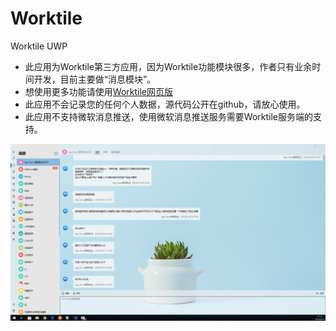# Worktile
Worktile UWP

- 此应用为Worktile第三方应用，因为Worktile功能模块很多，作者只有业余时间开发，目前主要做“消息模块”。
- 想使用更多功能请使用[Worktile网页版](https://worktile.com/)
- 此应用不会记录您的任何个人数据，源代码公开在github，请放心使用。
- 此应用不支持微软消息推送，使用微软消息推送服务需要Worktile服务端的支持。

![Worktile UWP](./worktile.jpg)
